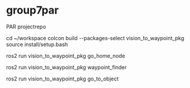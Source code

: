 # group7par
PAR projectrepo

cd ~/workspace
colcon build --packages-select vision_to_waypoint_pkg
source install/setup.bash

ros2 run vision_to_waypoint_pkg go_home_node

ros2 run vision_to_waypoint_pkg waypoint_finder

ros2 run vision_to_waypoint_pkg go_to_object
